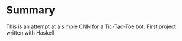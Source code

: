 Summary
=======
This is an attempt at a simple CNN for a Tic-Tac-Toe bot.
First project written with Haskell
